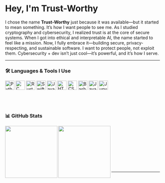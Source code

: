 # Hey, I'm Trust-Worthy

I chose the name **Trust-Worthy** just because it was available—but it started to mean something. It’s how I want people to see me. As I studied cryptography and cybersecurity, I realized trust is at the core of secure systems. When I got into ethical and interpretable AI, the name started to feel like a mission. Now, I fully embrace it—building secure, privacy-respecting, and sustainable software. I want to protect people, not exploit them. Cybersecurity + dev isn’t just cool—it’s powerful, and it’s how I serve.

---

### 🛠️ Languages & Tools I Use

<p align="left">
  <img title="Python" alt="Python" width="30px" src="https://cdn.jsdelivr.net/gh/devicons/devicon/icons/python/python-original.svg"/>
  <img title="C" alt="C" width="30px" src="https://cdn.jsdelivr.net/gh/devicons/devicon/icons/c/c-original.svg"/>
  <img title="Rust" alt="Rust" width="30px" src="https://cdn.jsdelivr.net/gh/devicons/devicon/icons/rust/rust-plain.svg"/>
  <img title="Swift" alt="Swift" width="30px" src="https://cdn.jsdelivr.net/gh/devicons/devicon/icons/swift/swift-original.svg"/>
  <img title="JavaScript" alt="JavaScript" width="30px" src="https://cdn.jsdelivr.net/gh/devicons/devicon/icons/javascript/javascript-original.svg"/>
  <img title="HTML" alt="HTML" width="30px" src="https://cdn.jsdelivr.net/gh/devicons/devicon/icons/html5/html5-original.svg"/>
  <img title="CSS" alt="CSS" width="30px" src="https://cdn.jsdelivr.net/gh/devicons/devicon/icons/css3/css3-original.svg"/>
  <img title="Bash" alt="Bash" width="30px" src="https://cdn.jsdelivr.net/gh/devicons/devicon/icons/bash/bash-original.svg"/>
  <img title="Java" alt="Java" width="30px" src="https://cdn.jsdelivr.net/gh/devicons/devicon/icons/java/java-original.svg"/>
  <img title="Jupyter" alt="Jupyter" width="30px" src="https://cdn.jsdelivr.net/gh/devicons/devicon/icons/jupyter/jupyter-original.svg"/>
</p>

<br/><br/>

### 📊 GitHub Stats

<img align="left" height="170px" src="https://github-readme-stats.vercel.app/api?username=Trust-Worthy&show_icons=true&theme=transparent&count_private=true" />
<img align="left" height="170px" src="https://github-readme-stats.vercel.app/api/top-langs/?username=Trust-Worthy&layout=compact&theme=transparent" />

<br/><br/><br/><br/><br/><br/><br/><br/>

---

